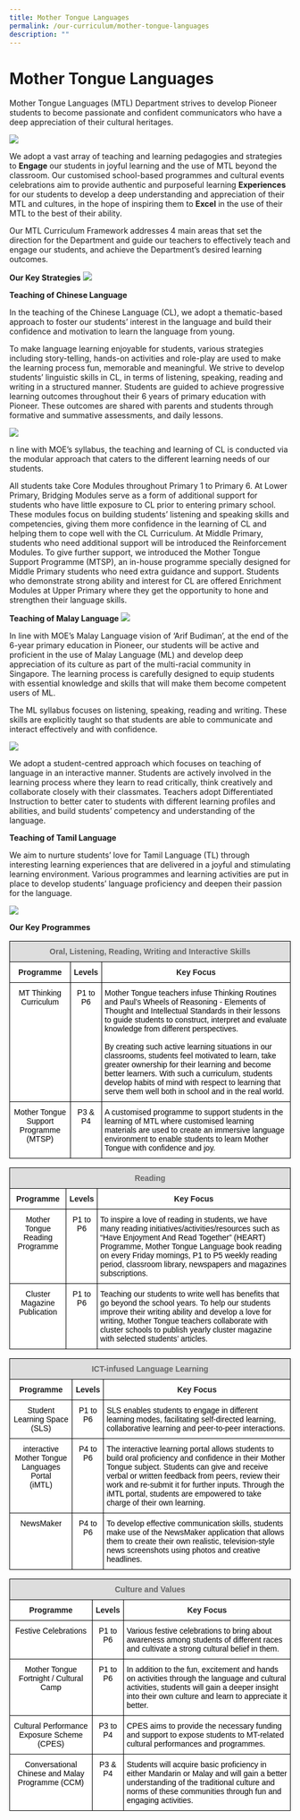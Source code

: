 ```yaml
---
title: Mother Tongue Languages
permalink: /our-curriculum/mother-tongue-languages
description: ""
---
```

# Mother Tongue Languages
Mother Tongue Languages (MTL) Department strives to develop Pioneer students to become passionate and confident communicators who have a deep appreciation of their cultural heritages. 

![](/images/Mother%20Tongue.jpg)

We adopt a vast array of teaching and learning pedagogies and strategies to **Engage** our students in joyful learning and the use of MTL beyond the classroom. Our customised school-based programmes and cultural events celebrations aim to provide authentic and purposeful learning **Experiences** for our students to develop a deep understanding and appreciation of their MTL and cultures, in the hope of inspiring them to **Excel** in the use of their MTL to the best of their ability. 

Our MTL Curriculum Framework addresses 4 main areas that set the direction for the Department and guide our teachers to effectively teach and engage our students, and achieve the Department’s desired learning outcomes.

**Our Key Strategies**
![](/images/MTL%20Curriculum%20Framework%20Picture.jpg)

**Teaching of Chinese Language**

In the teaching of the Chinese Language (CL), we adopt a thematic-based approach to foster our students’ interest in the language and build their confidence and motivation to learn the language from young.

To make language learning enjoyable for students, various strategies including story-telling, hands-on activities and role-play are used to make the learning process fun, memorable and meaningful. 
We strive to develop students’ linguistic skills in CL, in terms of listening, speaking, reading and writing in a structured manner. Students are guided to achieve progressive learning outcomes throughout their 6 years of primary education with Pioneer.  These outcomes are shared with parents and students through formative and summative assessments, and daily lessons.

![](/images/chinese.jpg)

n line with MOE’s syllabus, the teaching and learning of CL is conducted via the modular approach that caters to the different learning needs of our students. 

All students take Core Modules throughout Primary 1 to Primary 6. At Lower Primary, Bridging Modules serve as a form of additional support for students who have little exposure to CL prior to entering primary school.  These modules focus on building students’ listening and speaking skills and competencies, giving them more confidence in the learning of CL and helping them to cope well with the CL Curriculum. At Middle Primary, students who need additional support will be introduced the Reinforcement Modules. To give further support, we introduced the Mother Tongue Support Programme (MTSP), an in-house programme specially designed for Middle Primary students who need extra guidance and support.  Students who demonstrate strong ability and interest for CL are offered Enrichment Modules at Upper Primary where they get the opportunity to hone and strengthen their language skills. 

**Teaching of Malay Language**
![](/images/Malay%20Teaching%20Approach.jpg)

In line with MOE’s Malay Language vision of ‘Arif Budiman’, at the end of the 6-year primary education in Pioneer, our students will be active and proficient in the use of Malay Language (ML) and develop deep appreciation of its culture as part of the multi-racial community in Singapore.  The learning process is carefully designed to equip students with essential knowledge and skills that will make them become competent users of ML.

The ML syllabus focuses on listening, speaking, reading and writing.  These skills are explicitly taught so that students are able to communicate and interact effectively and with confidence.

![](/images/Malay%20Curriculum.jpg)

We adopt a student-centred approach which focuses on teaching of language in an interactive manner.  Students are actively involved in the learning process where they learn to read critically, think creatively and collaborate closely with their classmates. Teachers adopt Differentiated Instruction to better cater to students with different learning profiles and abilities, and build students’ competency and understanding of the language. 

**Teaching of Tamil Language**

We aim to nurture students’ love for Tamil Language (TL) through interesting learning experiences that are delivered in a joyful and stimulating learning environment. Various programmes and learning activities are put in place to develop students’ language proficiency and deepen their passion for the language.

![](/images/Teaching%20of%20Tamil%20Language%20-%20website.jpg)

**Our Key Programmes**

<style type="text/css">
.tg  {border-collapse:collapse;border-spacing:0;}
.tg td{border-color:black;border-style:solid;border-width:1px;font-family:Arial, sans-serif;font-size:14px;
  overflow:hidden;padding:10px 5px;word-break:normal;}
.tg th{border-color:black;border-style:solid;border-width:1px;font-family:Arial, sans-serif;font-size:14px;
  font-weight:normal;overflow:hidden;padding:10px 5px;word-break:normal;}
.tg .tg-a4yv{background-color:#DDD;color:#666;font-weight:bold;text-align:center;vertical-align:top}
.tg .tg-9hzb{background-color:#FFF;font-weight:bold;text-align:center;vertical-align:top}
.tg .tg-7yig{background-color:#FFF;text-align:center;vertical-align:top}
.tg .tg-ktyi{background-color:#FFF;text-align:left;vertical-align:top}
</style>
<table class="tg">
<thead>
  <tr>
    <th class="tg-a4yv" colspan="3">Oral, Listening, Reading, Writing and Interactive Skills</th>
  </tr>
</thead>
<tbody>
  <tr>
    <td class="tg-9hzb">Programme</td>
    <td class="tg-9hzb">Levels</td>
    <td class="tg-9hzb">Key Focus</td>
  </tr>
  <tr>
    <td class="tg-7yig"><span style="font-weight:300;color:#000">MT Thinking Curriculum</span></td>
    <td class="tg-7yig"><span style="font-weight:300;color:#000">P1 to P6</span></td>
    <td class="tg-ktyi"><span style="font-weight:300;color:#000">Mother Tongue teachers infuse Thinking Routines and Paul’s Wheels of Reasoning - Elements of Thought and Intellectual Standards in their lessons to guide students to construct, interpret and evaluate knowledge from different perspectives. </span><br><br><span style="font-weight:300;color:#000">By creating such active learning situations in our classrooms, students feel motivated to learn, take greater ownership for their learning and become better learners. With such a curriculum, students develop habits of mind with respect to learning that serve them well both in school and in the real world.</span></td>
  </tr>
  <tr>
    <td class="tg-7yig"><span style="font-weight:300;color:#000">Mother Tongue Support Programme</span><br><span style="font-weight:300;color:#000">(MTSP)</span></td>
    <td class="tg-7yig"><span style="font-weight:300;color:#000">P3 &amp; P4</span></td>
    <td class="tg-ktyi"><span style="font-weight:300;color:#000">A customised programme to support students in the learning of MTL where customised learning materials are used to create an immersive language environment to enable students to learn Mother Tongue with confidence and joy.</span></td>
  </tr>
</tbody>
</table>

<style type="text/css">
.tg  {border-collapse:collapse;border-spacing:0;}
.tg td{border-color:black;border-style:solid;border-width:1px;font-family:Arial, sans-serif;font-size:14px;
  overflow:hidden;padding:10px 5px;word-break:normal;}
.tg th{border-color:black;border-style:solid;border-width:1px;font-family:Arial, sans-serif;font-size:14px;
  font-weight:normal;overflow:hidden;padding:10px 5px;word-break:normal;}
.tg .tg-a4yv{background-color:#DDD;color:#666;font-weight:bold;text-align:center;vertical-align:top}
.tg .tg-9hzb{background-color:#FFF;font-weight:bold;text-align:center;vertical-align:top}
.tg .tg-7yig{background-color:#FFF;text-align:center;vertical-align:top}
.tg .tg-ktyi{background-color:#FFF;text-align:left;vertical-align:top}
</style>
<table class="tg">
<thead>
  <tr>
    <th class="tg-a4yv" colspan="3">Reading</th>
  </tr>
</thead>
<tbody>
  <tr>
    <td class="tg-9hzb">Programme</td>
    <td class="tg-9hzb">Levels</td>
    <td class="tg-9hzb">Key Focus</td>
  </tr>
  <tr>
    <td class="tg-7yig"><span style="font-weight:300;color:#000">Mother Tongue Reading Programme</span></td>
    <td class="tg-7yig"><span style="font-weight:300;color:#000">P1 to P6</span></td>
    <td class="tg-ktyi"><span style="font-weight:300;color:#000">To inspire a love of reading in students, we have many reading initiatives/activities/resources such as “Have Enjoyment And Read Together” (HEART) Programme, Mother Tongue Language book reading on every Friday mornings, P1 to P5 weekly reading period, classroom library, newspapers and magazines subscriptions.</span></td>
  </tr>
  <tr>
    <td class="tg-7yig"><span style="font-weight:300;color:#000">Cluster Magazine Publication</span></td>
    <td class="tg-7yig"><span style="font-weight:300;color:#000">P1 to P6</span></td>
    <td class="tg-ktyi"><span style="font-weight:300;color:#000">Teaching our students to write well has benefits that go beyond the school years. To help our students improve their writing ability and develop a love for writing, Mother Tongue teachers collaborate with cluster schools to publish yearly cluster magazine with selected students’ articles.</span></td>
  </tr>
</tbody>
</table>

<style type="text/css">
.tg  {border-collapse:collapse;border-spacing:0;}
.tg td{border-color:black;border-style:solid;border-width:1px;font-family:Arial, sans-serif;font-size:14px;
  overflow:hidden;padding:10px 5px;word-break:normal;}
.tg th{border-color:black;border-style:solid;border-width:1px;font-family:Arial, sans-serif;font-size:14px;
  font-weight:normal;overflow:hidden;padding:10px 5px;word-break:normal;}
.tg .tg-a4yv{background-color:#DDD;color:#666;font-weight:bold;text-align:center;vertical-align:top}
.tg .tg-9hzb{background-color:#FFF;font-weight:bold;text-align:center;vertical-align:top}
.tg .tg-7yig{background-color:#FFF;text-align:center;vertical-align:top}
.tg .tg-ktyi{background-color:#FFF;text-align:left;vertical-align:top}
</style>
<table class="tg">
<thead>
  <tr>
    <th class="tg-a4yv" colspan="3">ICT-infused Language Learning</th>
  </tr>
</thead>
<tbody>
  <tr>
    <td class="tg-9hzb">Programme</td>
    <td class="tg-9hzb">Levels</td>
    <td class="tg-9hzb">Key Focus</td>
  </tr>
  <tr>
    <td class="tg-7yig"><span style="font-weight:300;color:#000">Student Learning Space (SLS)</span></td>
    <td class="tg-7yig"><span style="font-weight:300;color:#000">P1 to P6</span></td>
    <td class="tg-ktyi"><span style="font-weight:300;color:#000">SLS enables students to engage in different learning modes, facilitating self-directed learning, collaborative learning and peer-to-peer interactions.</span></td>
  </tr>
  <tr>
    <td class="tg-7yig"><span style="font-weight:300;color:#000">interactive Mother Tongue Languages Portal </span><br><span style="font-weight:300;color:#000">(iMTL) </span></td>
    <td class="tg-7yig"><span style="font-weight:300;color:#000">P4 to P6</span></td>
    <td class="tg-ktyi"><span style="font-weight:300;color:#000">The interactive learning portal allows students to build oral proficiency and confidence in their Mother Tongue subject. Students can give and receive verbal or written feedback from peers, review their work and re-submit it for further inputs. Through the iMTL portal, students are empowered to take charge of their own learning.</span></td>
  </tr>
  <tr>
    <td class="tg-7yig"><span style="font-weight:300;color:#000">NewsMaker</span></td>
    <td class="tg-7yig"><span style="font-weight:300;color:#000">P4 to P6</span></td>
    <td class="tg-ktyi"><span style="font-weight:300;color:#000">To develop effective communication skills, students make use of the NewsMaker application that allows them to create their own realistic, television-style news screenshots using photos and creative headlines.</span></td>
  </tr>
</tbody>
</table>

<style type="text/css">
.tg  {border-collapse:collapse;border-spacing:0;}
.tg td{border-color:black;border-style:solid;border-width:1px;font-family:Arial, sans-serif;font-size:14px;
  overflow:hidden;padding:10px 5px;word-break:normal;}
.tg th{border-color:black;border-style:solid;border-width:1px;font-family:Arial, sans-serif;font-size:14px;
  font-weight:normal;overflow:hidden;padding:10px 5px;word-break:normal;}
.tg .tg-a4yv{background-color:#DDD;color:#666;font-weight:bold;text-align:center;vertical-align:top}
.tg .tg-9hzb{background-color:#FFF;font-weight:bold;text-align:center;vertical-align:top}
.tg .tg-7yig{background-color:#FFF;text-align:center;vertical-align:top}
.tg .tg-ktyi{background-color:#FFF;text-align:left;vertical-align:top}
</style>
<table class="tg">
<thead>
  <tr>
    <th class="tg-a4yv" colspan="3">Culture and Values</th>
  </tr>
</thead>
<tbody>
  <tr>
    <td class="tg-9hzb">Programme</td>
    <td class="tg-9hzb">Levels</td>
    <td class="tg-9hzb">Key Focus</td>
  </tr>
  <tr>
    <td class="tg-7yig"><span style="font-weight:300;color:#000">Festive Celebrations</span></td>
    <td class="tg-7yig"><span style="font-weight:300;color:#000">P1 to P6</span></td>
    <td class="tg-ktyi"><span style="font-weight:300;color:#000">Various festive celebrations to bring about awareness among students of different races and cultivate a strong cultural belief in them.</span></td>
  </tr>
  <tr>
    <td class="tg-7yig"><span style="font-weight:300;color:#000">Mother Tongue Fortnight / Cultural Camp</span></td>
    <td class="tg-7yig"><span style="font-weight:300;color:#000">P1 to P6</span></td>
    <td class="tg-ktyi"><span style="font-weight:300;color:#000">In addition to the fun, excitement and hands on activities through the language and cultural activities, students will gain a deeper insight into their own culture and learn to appreciate it better.</span></td>
  </tr>
  <tr>
    <td class="tg-7yig"><span style="font-weight:300;color:#000">Cultural Performance Exposure Scheme (CPES)</span></td>
    <td class="tg-7yig"><span style="font-weight:300;color:#000">P3 to P4</span></td>
    <td class="tg-ktyi"><span style="font-weight:300;color:#000">CPES aims to provide the necessary funding and support to expose students to MT-related cultural performances and programmes.  </span></td>
  </tr>
  <tr>
    <td class="tg-7yig"><span style="font-weight:300;color:#000">Conversational Chinese and Malay Programme (CCM)</span></td>
    <td class="tg-7yig"><span style="font-weight:300;color:#000">P3 &amp; P4</span></td>
    <td class="tg-ktyi"><span style="font-weight:300;color:#000">Students will acquire basic proficiency in either Mandarin or Malay and will gain a better understanding of the traditional culture and norms of these communities through fun and engaging activities.</span></td>
  </tr>
</tbody>
</table>